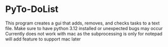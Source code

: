 # PyTo-DoList
This program creates a gui that adds, removes, and checks tasks to a text file.
Make sure to have python 3.12 installed or unexpected bugs may occur
Currently does not work with mac as the subprocessing is only for notepad will add feature to support mac later

